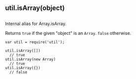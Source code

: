 ## util.isArray(object)

## 

Internal alias for Array.isArray.

Returns `true` if the given "object" is an `Array`. `false` otherwise.

    var util = require('util');
    
    util.isArray([])
      // true
    util.isArray(new Array)
      // true
    util.isArray({})
      // false